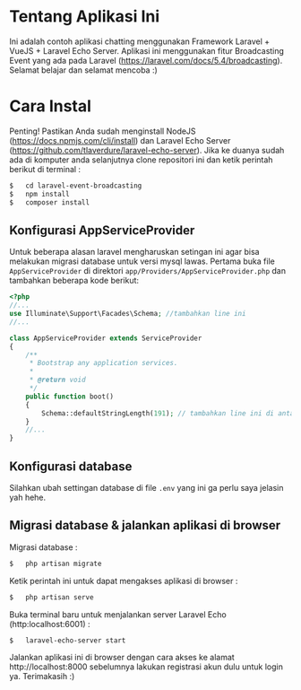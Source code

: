 # Tentang Aplikasi Ini
Ini adalah contoh aplikasi chatting menggunakan Framework Laravel + VueJS + Laravel Echo Server.
Aplikasi ini menggunakan fitur Broadcasting Event yang ada pada Laravel (https://laravel.com/docs/5.4/broadcasting). Selamat belajar dan selamat mencoba :)

# Cara Instal
Penting! Pastikan Anda sudah menginstall NodeJS (https://docs.npmjs.com/cli/install) dan Laravel Echo Server (https://github.com/tlaverdure/laravel-echo-server).
Jika ke duanya sudah ada di komputer anda selanjutnya clone repositori ini dan ketik perintah berikut di terminal :

```bash
$ 	cd laravel-event-broadcasting
$ 	npm install
$ 	composer install
```

## Konfigurasi AppServiceProvider
Untuk beberapa alasan laravel mengharuskan setingan ini agar bisa melakukan migrasi database untuk versi mysql lawas. Pertama buka file `AppServiceProvider` di direktori `app/Providers/AppServiceProvider.php` dan tambahkan beberapa kode berikut:

```php
<?php
//...
use Illuminate\Support\Facades\Schema; //tambahkan line ini
//...

class AppServiceProvider extends ServiceProvider
{
    /**
     * Bootstrap any application services.
     *
     * @return void
     */
    public function boot()
    {
        Schema::defaultStringLength(191); // tambahkan line ini di antara fungsi boot()
    }
    //...
}
```

## Konfigurasi database
Silahkan ubah settingan database di file `.env` yang ini ga perlu saya jelasin yah hehe.

## Migrasi database & jalankan aplikasi di browser
Migrasi database :
```bash
$ 	php artisan migrate
```
Ketik perintah ini untuk dapat mengakses aplikasi di browser :
```bash
$ 	php artisan serve
```
Buka terminal baru untuk menjalankan server Laravel Echo (http:localhost:6001) :
```bash
$  	laravel-echo-server start
```

Jalankan aplikasi ini di browser dengan cara akses ke alamat http://localhost:8000
sebelumnya lakukan registrasi akun dulu untuk login ya. Terimakasih :)

